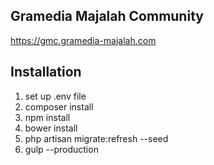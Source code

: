 ## Gramedia Majalah Community

https://gmc.gramedia-majalah.com

## Installation
1. set up .env file
2. composer install
3. npm install
4. bower install
5. php artisan migrate:refresh --seed
6. gulp --production
